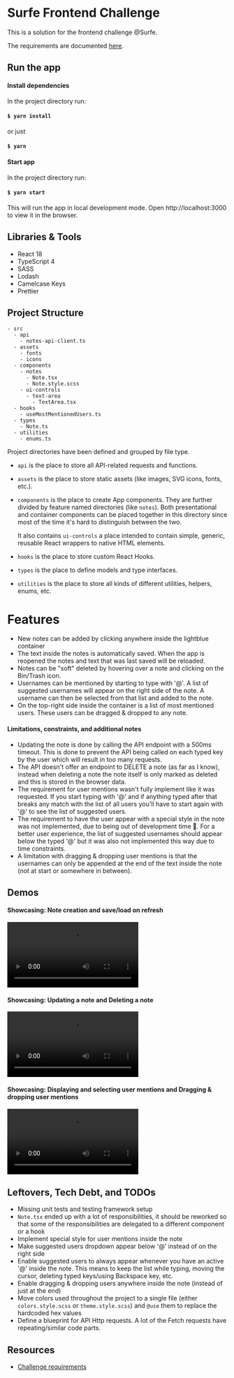 # Surfe Frontend Challenge

This is a solution for the frontend challenge @Surfe.

The requirements are documented [here](https://work.surfe.com/front-end-engineer-typescript-react/front-end-coding-challenge).

## Run the app

#### Install dependencies

In the project directory run:

#### `$ yarn install`
or just
#### `$ yarn`

#### Start app

In the project directory run:

#### `$ yarn start`

This will run the app in local development mode.
Open http://localhost:3000 to view it in the browser.

## Libraries & Tools

- React 18
- TypeScript 4
- SASS
- Lodash
- Camelcase Keys
- Prettier

## Project Structure

```
- src
  - api
    - notes-api-client.ts
  - assets
    - fonts
    - icons
  - components
    - notes
      - Note.tsx
      - Note.style.scss
    - ui-controls
      - text-area
        - TextArea.tsx
  - hooks
    - useMostMentionedUsers.ts
  - types
    - Note.ts
  - utilities
    - enums.ts
```

Project directories have been defined and grouped by file type.
- `api` is the place to store all API-related requests and functions.
- `assets` is the place to store static assets (like images, SVG icons, fonts, etc.).
- `components` is the place to create App components. They are further divided by feature named directories (like `notes`).
  Both presentational and container components can be placed together in this directory
  since most of the time it's hard to distinguish between the two.

  It also contains `ui-controls` a place intended to contain simple, generic, reusable React wrappers to native HTML elements. 
- `hooks` is the place to store custom React Hooks.
- `types` is the place to define models and type interfaces.
- `utilities` is the place to store all kinds of different utilities, helpers, enums, etc.

# Features

- New notes can be added by clicking anywhere inside the lightblue container
- The text inside the notes is automatically saved. When the app is reopened the notes and text that was last saved will be reloaded.
- Notes can be "soft" deleted by hovering over a note and clicking on the Bin/Trash icon. 
- Usernames can be mentioned by starting to type with '@'. A list of suggested usernames will appear on the right side of the note.
A username can then be selected from that list and added to the note.
- On the top-right side inside the container is a list of most mentioned users. These users can be dragged & dropped to any note.

#### Limitations, constraints, and additional notes
- Updating the note is done by calling the API endpoint with a 500ms timeout. This is done to prevent the API being called on each typed key by the user
  which will result in too many requests.
- The API doesn't offer an endpoint to DELETE a note (as far as I know),
  instead when deleting a note the note itself is only marked as deleted and this is stored in the browser data.
- The requirement for user mentions wasn't fully implement like it was requested. If you start typing with '@' and if anything typed after that breaks any match
with the list of all users you'll have to start again with '@' to see the list of suggested users.
- The requirement to have the user appear with a special style in the note was not implemented, due to being out of development time 🥲.
  For a better user experience, the list of suggested usernames should appear below the typed '@' but it was also not implemented this way due to time constraints.
- A limitation with dragging & dropping user mentions is that the usernames can only be appended at the end of the text inside the note (not at start or somewhere in between).

## Demos

#### Showcasing: Note creation and save/load on refresh
![](demos/showcase1.mov)

#### Showcasing: Updating a note and Deleting a note
![](demos/showcase2.mov)

#### Showcasing: Displaying and selecting user mentions and Dragging & dropping user mentions
![](demos/showcase3.mov)

## Leftovers, Tech Debt, and TODOs

- Missing unit tests and testing framework setup
- `Note.tsx` ended up with a lot of responsibilities, it should be reworked so that some of the responsibilities are delegated to a different component or a hook
- Implement special style for user mentions inside the note
- Make suggested users dropdown appear below '@' instead of on the right side
- Enable suggested users to always appear whenever you have an active '@' inside the note. This means to keep the list while typing, moving the cursor, deleting typed keys/using Backspace key, etc.
- Enable dragging & dropping users anywhere inside the note (instead of just at the end)
- Move colors used throughout the project to a single file (either `colors.style.scss`  or `theme.style.scss`) and `@use` them to replace the hardcoded hex values
- Define a blueprint for API Http requests. A lot of the Fetch requests have repeating/similar code parts. 

## Resources
- [Challenge requirements](https://work.surfe.com/front-end-engineer-typescript-react/front-end-coding-challenge)
